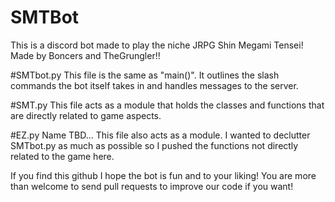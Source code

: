 # SMTBot

This is a discord bot made to play the niche JRPG Shin Megami Tensei!
Made by Boncers and TheGrungler!!

#SMTbot.py
  This file is the same as "main()". It outlines the slash commands the bot itself takes in and handles messages to the server.

#SMT.py
  This file acts as a module that holds the classes and functions that are directly related to game aspects.
 
 #EZ.py
  Name TBD... This file also acts as a module. I wanted to declutter SMTbot.py as much as possible so I pushed the functions not directly related to the game here. 
  
  If you find this github I hope the bot is fun and to your liking! You are more than welcome to send pull requests to improve our code if you want!
